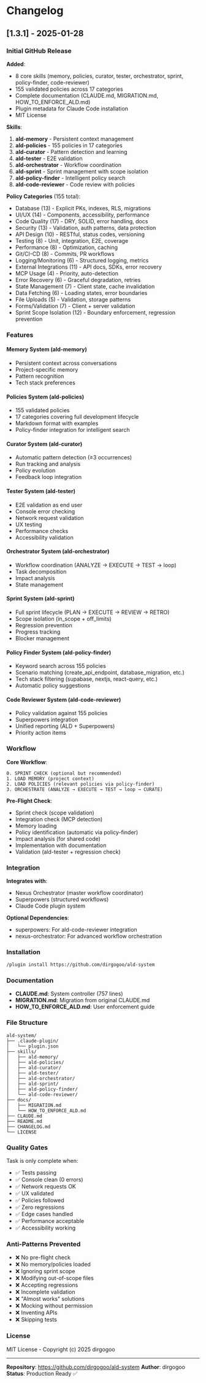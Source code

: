 # Changelog

## [1.3.1] - 2025-01-28

### Initial GitHub Release

**Added**:
- 8 core skills (memory, policies, curator, tester, orchestrator, sprint, policy-finder, code-reviewer)
- 155 validated policies across 17 categories
- Complete documentation (CLAUDE.md, MIGRATION.md, HOW_TO_ENFORCE_ALD.md)
- Plugin metadata for Claude Code installation
- MIT License

**Skills**:
1. **ald-memory** - Persistent context management
2. **ald-policies** - 155 policies in 17 categories
3. **ald-curator** - Pattern detection and learning
4. **ald-tester** - E2E validation
5. **ald-orchestrator** - Workflow coordination
6. **ald-sprint** - Sprint management with scope isolation
7. **ald-policy-finder** - Intelligent policy search
8. **ald-code-reviewer** - Code review with policies

**Policy Categories** (155 total):
- Database (13) - Explicit PKs, indexes, RLS, migrations
- UI/UX (14) - Components, accessibility, performance
- Code Quality (17) - DRY, SOLID, error handling, docs
- Security (13) - Validation, auth patterns, data protection
- API Design (10) - RESTful, status codes, versioning
- Testing (8) - Unit, integration, E2E, coverage
- Performance (8) - Optimization, caching
- Git/CI-CD (8) - Commits, PR workflows
- Logging/Monitoring (6) - Structured logging, metrics
- External Integrations (11) - API docs, SDKs, error recovery
- MCP Usage (4) - Priority, auto-detection
- Error Recovery (6) - Graceful degradation, retries
- State Management (7) - Client state, cache invalidation
- Data Fetching (6) - Loading states, error boundaries
- File Uploads (5) - Validation, storage patterns
- Forms/Validation (7) - Client + server validation
- Sprint Scope Isolation (12) - Boundary enforcement, regression prevention

### Features

#### Memory System (ald-memory)
- Persistent context across conversations
- Project-specific memory
- Pattern recognition
- Tech stack preferences

#### Policies System (ald-policies)
- 155 validated policies
- 17 categories covering full development lifecycle
- Markdown format with examples
- Policy-finder integration for intelligent search

#### Curator System (ald-curator)
- Automatic pattern detection (≥3 occurrences)
- Run tracking and analysis
- Policy evolution
- Feedback loop integration

#### Tester System (ald-tester)
- E2E validation as end user
- Console error checking
- Network request validation
- UX testing
- Performance checks
- Accessibility validation

#### Orchestrator System (ald-orchestrator)
- Workflow coordination (ANALYZE → EXECUTE → TEST → loop)
- Task decomposition
- Impact analysis
- State management

#### Sprint System (ald-sprint)
- Full sprint lifecycle (PLAN → EXECUTE → REVIEW → RETRO)
- Scope isolation (in_scope + off_limits)
- Regression prevention
- Progress tracking
- Blocker management

#### Policy Finder System (ald-policy-finder)
- Keyword search across 155 policies
- Scenario matching (create_api_endpoint, database_migration, etc.)
- Tech stack filtering (supabase, nextjs, react-query, etc.)
- Automatic policy suggestions

#### Code Reviewer System (ald-code-reviewer)
- Policy validation against 155 policies
- Superpowers integration
- Unified reporting (ALD + Superpowers)
- Priority action items

### Workflow

**Core Workflow**:
```
0. SPRINT CHECK (optional but recommended)
1. LOAD MEMORY (project context)
2. LOAD POLICIES (relevant policies via policy-finder)
3. ORCHESTRATE (ANALYZE → EXECUTE → TEST → loop → CURATE)
```

**Pre-Flight Check**:
- Sprint check (scope validation)
- Integration check (MCP detection)
- Memory loading
- Policy identification (automatic via policy-finder)
- Impact analysis (for shared code)
- Implementation with documentation
- Validation (ald-tester + regression check)

### Integration

**Integrates with**:
- Nexus Orchestrator (master workflow coordinator)
- Superpowers (structured workflows)
- Claude Code plugin system

**Optional Dependencies**:
- superpowers: For ald-code-reviewer integration
- nexus-orchestrator: For advanced workflow orchestration

### Installation

```bash
/plugin install https://github.com/dirgogoo/ald-system
```

### Documentation

- **CLAUDE.md**: System controller (757 lines)
- **MIGRATION.md**: Migration from original CLAUDE.md
- **HOW_TO_ENFORCE_ALD.md**: User enforcement guide

### File Structure

```
ald-system/
├── .claude-plugin/
│   └── plugin.json
├── skills/
│   ├── ald-memory/
│   ├── ald-policies/
│   ├── ald-curator/
│   ├── ald-tester/
│   ├── ald-orchestrator/
│   ├── ald-sprint/
│   ├── ald-policy-finder/
│   └── ald-code-reviewer/
├── docs/
│   ├── MIGRATION.md
│   └── HOW_TO_ENFORCE_ALD.md
├── CLAUDE.md
├── README.md
├── CHANGELOG.md
└── LICENSE
```

### Quality Gates

Task is only complete when:
- ✅ Tests passing
- ✅ Console clean (0 errors)
- ✅ Network requests OK
- ✅ UX validated
- ✅ Policies followed
- ✅ Zero regressions
- ✅ Edge cases handled
- ✅ Performance acceptable
- ✅ Accessibility working

### Anti-Patterns Prevented

- ❌ No pre-flight check
- ❌ No memory/policies loaded
- ❌ Ignoring sprint scope
- ❌ Modifying out-of-scope files
- ❌ Accepting regressions
- ❌ Incomplete validation
- ❌ "Almost works" solutions
- ❌ Mocking without permission
- ❌ Inventing APIs
- ❌ Skipping tests

### License

MIT License - Copyright (c) 2025 dirgogoo

---

**Repository**: https://github.com/dirgogoo/ald-system
**Author**: dirgogoo
**Status**: Production Ready ✅
